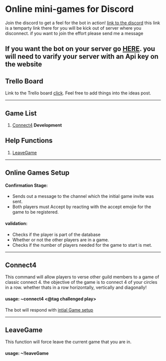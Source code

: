# Online mini-games for Discord

Join the discord to get a feel for the bot in action!
[link to the discord][discordlink] this link is a temparty link there for you will be kick out of server where you disconnect. if you want to join the effort please send me a message

If you want the bot on your server go [HERE](). you will need to varify your server with an Api key on the website
---
## Trello Board

Link to the Trello board [click](https://trello.com/b/8F6OHh45/connect-4-discord-bot).
Feel free to add things into the ideas post.

---

## Game List

1. [Connect4](#Connect4) **Development**

## Help Functions

1. [LeaveGame](#LeaveGame)
---

## Online Games Setup

   #### Confirmation Stage:
   - Sends out a message to the channel which the initial game invite was sent.
   - Both players must Accept by reacting with the accept emojie for the game to be registered.
   
   #### validation:
   - Checks if the player is part of the database
   - Whether or not the other players are in a game.
   - Checks if the number of players needed for the game to start is met.

---

## Connect4

This command will allow players to verse other guild members to a game of classic connect 4.
the objective of the game is to connect 4 of your circles in a row. whether thats in a row horizontally, vertically and diagonally!

#### usage: ~connect4 <@tag challenged play>

The bot will respond with [intial Game setup](#Online-Games-Setup)

---
## LeaveGame
This function will force leave the current game that you are in.

#### usage: ~!leaveGame

[discordlink]: https://discord.gg/v9fR9zH
